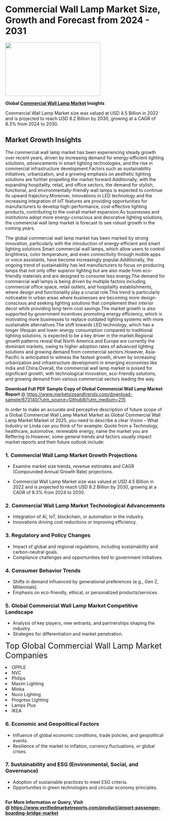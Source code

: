 <H1>Commercial Wall Lamp Market Size, Growth and Forecast from 2024 - 2031</H1><img class="aligncenter size-medium wp-image-584254" src="https://thirdeyenews.in/wp-content/uploads/2024/09/Global-Market-Research-300x168.jpeg" alt="" width="300" height="168" /><p><strong>Global&nbsp;<a href="https://www.marketsizeandtrends.com/download-sample/673140/?utm_source=Github8j?utm_medium=215">Commercial Wall Lamp Market</a> Insights</strong></p><p>Commercial Wall Lamp Market size was valued at USD 4.5 Billion in 2022 and is projected to reach USD 8.2 Billion by 2030, growing at a CAGR of 8.3% from 2024 to 2030.</p><p><h2>Market Growth Insights</h2> <p>The commercial wall lamp market has been experiencing steady growth over recent years, driven by increasing demand for energy-efficient lighting solutions, advancements in smart lighting technologies, and the rise in commercial infrastructure development.Factors such as sustainability initiatives, urbanization, and a growing emphasis on aesthetic lighting solutions are further propelling the market forward.Additionally, with the expanding hospitality, retail, and office sectors, the demand for stylish, functional, and environmentally-friendly wall lamps is expected to continue its upward trajectory.Moreover, innovations in LED technology and the increasing integration of IoT features are providing opportunities for manufacturers to develop high-performance, cost-effective lighting products, contributing to the overall market expansion.As businesses and institutions adopt more energy-conscious and decorative lighting solutions, the commercial wall lamp market is forecast to see robust growth in the coming years.</p> <p>The global commercial wall lamp market has been marked by strong innovation, particularly with the introduction of energy-efficient and smart lighting solutions.Smart commercial wall lamps, which allow users to control brightness, color temperature, and even connectivity through mobile apps or voice assistants, have become increasingly popular.Additionally, the ongoing trend of sustainability has led manufacturers to focus on producing lamps that not only offer superior lighting but are also made from eco-friendly materials and are designed to consume less energy.The demand for commercial wall lamps is being driven by multiple factors including commercial office space, retail outlets, and hospitality establishments, where design and functionality play a crucial role.This trend is particularly noticeable in urban areas where businesses are becoming more design-conscious and seeking lighting solutions that complement their interior decor while providing long-term cost savings.The market growth is also supported by government incentives promoting energy efficiency, which is motivating more businesses to replace outdated lighting systems with more sustainable alternatives.The shift towards LED technology, which has a longer lifespan and lower energy consumption compared to traditional lighting solutions, is expected to be a key driver in the market.Regional growth patterns reveal that North America and Europe are currently the dominant markets, owing to higher adoption rates of advanced lighting solutions and growing demand from commercial sectors.However, Asia-Pacific is anticipated to witness the fastest growth, driven by increasing urbanization and infrastructure development in emerging economies like India and China.Overall, the commercial wall lamp market is poised for significant growth, with technological innovation, eco-friendly solutions, and growing demand from various commercial sectors leading the way.</p> <p><span class=""><strong>Download Full PDF Sample Copy of Global Commercial Wall Lamp Market Report</strong> @ <a href="https://www.marketsizeandtrends.com/download-sample/673140/?utm_source=Github8j?utm_medium=215" target="_blank">https://www.marketsizeandtrends.com/download-sample/673140/?utm_source=Github8j?utm_medium=215</a></span></p><p>In order to make an accurate and perceptive description of future scope of a Global&nbsp;Commercial Wall Lamp Market Market as Global&nbsp;Commercial Wall Lamp Market Market of 2025, you need to describe a clear Vision &ndash; What Industry or Linda can you think of for example: Quote from a Technology, healthcare, automotive, renewable energy, name the market you are Reffering to.However, some general trends and factors usually impact market reports and their future outlook include:</p><h3>1.&nbsp;<strong>Commercial Wall Lamp Market Growth Projections</strong></h3><ul><li>Examine market size trends, revenue estimates and CAGR (Compounded Annual Growth Rate) projections.</li><li><p>Commercial Wall Lamp Market size was valued at USD 4.5 Billion in 2022 and is projected to reach USD 8.2 Billion by 2030, growing at a CAGR of 8.3% from 2024 to 2030.</p></li></ul><h3>2.&nbsp;<strong>Commercial Wall Lamp Market Technological Advancements</strong></h3><ul><li>Integration of AI, IoT, blockchain, or automation in the industry.</li><li>Innovations driving cost reductions or improving efficiency.</li></ul><h3>3.&nbsp;<strong>Regulatory and Policy Changes</strong></h3><ul><li>Impact of global and regional regulations, including sustainability and carbon-neutral goals.</li><li>Compliance challenges and opportunities tied to government initiatives.</li></ul><h3>4.&nbsp;<strong>Consumer Behavior Trends</strong></h3><ul><li>Shifts in demand influenced by generational preferences (e.g., Gen Z, Millennials).</li><li>Emphasis on eco-friendly, ethical, or personalized products/services.</li></ul><h3>5.&nbsp;<strong>Global Commercial Wall Lamp Market Competitive Landscape</strong></h3><ul><li>Analysis of key players, new entrants, and partnerships shaping the industry.</li><li>Strategies for differentiation and market penetration.</li></ul><p data-pm-slice="1 1 []"><span style="color: inherit; font-family: inherit; font-size: 25px;">Top Global Commercial Wall Lamp Market Companies</span></p><div class="" data-test-id=""><p><li>OPPLE</li><li> NVC</li><li> Philips</li><li> Maxim Lighting</li><li> Minka</li><li> Nuvo Lighting</li><li> Progress Lighting</li><li> Lamps Plus</li><li> IKEA</li></p></div><h3>6.&nbsp;<strong>Economic and Geopolitical Factors</strong></h3><ul><li>Influence of global economic conditions, trade policies, and geopolitical events.</li><li>Resilience of the market to inflation, currency fluctuations, or global crises.</li></ul><h3>7.&nbsp;<strong>Sustainability and ESG (Environmental, Social, and Governance)</strong></h3><ul><li>Adoption of sustainable practices to meet ESG criteria.</li><li>Opportunities in green technologies and circular economy principles.</li></ul><h2><strong style="font-size: 14px;">For More Information or Query, Visit @&nbsp;</strong><a style="background-color: #ffffff; font-size: 14px;" href="https://www.marketsizeandtrends.com/report/commercial-wall-lamp-market/" target="_blank">https://www.verifiedmarketreports.com/product/airport-passenger-boarding-bridge-market</a></h2>